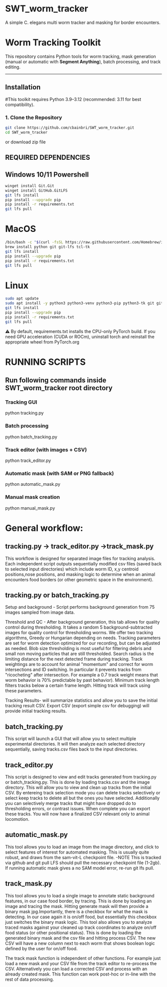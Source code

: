 # SWT_worm_tracker
A simple C. elegans multi worm tracker and masking for border encounters.

# Worm Tracking Toolkit

This repository contains Python tools for worm tracking, mask generation (manual or automatic with **Segment Anything**), batch processing, and track editing.

---

## Installation
#This toolkit requires Python 3.9–3.12 (recommended: 3.11 for best compatibility).

### 1. Clone the Repository 
```bash
git clone https://github.com/cbainbri/SWT_worm_tracker.git
cd SWT_worm_tracker
```
or download zip file 


## REQUIRED DEPENDENCIES

## Windows 10/11 Powershell
```bash
winget install Git.Git
winget install GitHub.GitLFS
git lfs install
pip install --upgrade pip
pip install -r requirements.txt
git lfs pull
```
#  MacOS
```bash
/bin/bash -c "$(curl -fsSL https://raw.githubusercontent.com/Homebrew/install/HEAD/install.sh)"   #installs homebrew if not already installed
brew install python git git-lfs tcl-tk
git lfs install
pip install --upgrade pip
pip install -r requirements.txt
git lfs pull
```
# Linux
```bash
sudo apt update
sudo apt install -y python3 python3-venv python3-pip python3-tk git git-lfs libgl1
git lfs install
pip install --upgrade pip
pip install -r requirements.txt
git lfs pull
```

⚠️ By default, requirements.txt installs the CPU-only PyTorch build.
If you need GPU acceleration (CUDA or ROCm), uninstall torch and reinstall the appropriate wheel from PyTorch.org


# RUNNING SCRIPTS
## Run following commands inside SWT_worm_tracker root directory

### Tracking GUI
python tracking.py

### Batch processing
python batch_tracking.py

### Track editor (with images + CSV)
python track_editor.py 

### Automatic mask (with SAM or PNG fallback)
python automatic_mask.py

### Manual mask creation
python manual_mask.py


# General workflow: 
## tracking.py -> track_editor.py ->track_mask.py

This workflow is designed for separated image files for tracking analysis. Each independent script outputs sequentially modified csv files (saved back to selected input directories) which include worm ID, x,y centroid positions,nose positions, and masking logic to determine when an animal encounters food borders (or other geometric space in the environment).

## **tracking.py** or **batch_tracking.py**

Setup and background - Script performs background generation from 75 images sampled from image data. 

Threshold and QC - After background generation, this tab allows for quality control during thresholding. It takes a random 5 background-subtracted images for quality control for thresholding worms. We offer two tracking algorithms, Greedy or Hungarian depending on needs. Tracking parameters are set for worm detection optimized for our recording, but can be adjusted as needed. Blob size thresholding is most useful for filtering debris and small non moving particles that are still thresholded. Search radius is the limiting distance for the next detected frame during tracking. Track weightings are to account for animal "momentum" and correct for worm intersections and ID switching. In particular it prevents tracks from "ricocheting" after intersection. For example a 0.7 track weight means that worm behavior is 70% predictable by past behavior). Minimum track length filters tracks below a certain frame length. Hitting track will track using these parameters. 

Tracking Results- will summarize statistics and allow you to save the initial tracking result CSV. Export CSV (export simple csv for debugging) will provide initial tracking results. 


## **batch_tracking.py**

This script will launch a GUI that will allow you to select multiple experimental directories. It will then analyze each selected directory sequentially, saving tracks.csv files back to the input directories. 


## **track_editor.py**

This script is designed to view and edit tracks generated from tracking.py or batch_tracking.py. This is done by loading tracks.csv and the image directory. This will allow you to view and clean up tracks from the initial CSV. By entereing track selection mode you can delete tracks selectively or select keep tracks to delete all but the ones you have selected. Additionally you can selectively merge tracks that might have dropped do to thresholding errors, or contrast issues. When complete you can export these tracks. You will now have a finalized CSV relevant only to animal locomotion. 

## **automatic_mask.py**
This tool allows you to load an image from the image directory, and click to select features of interest for automated masking. This is usually quite robust, and draws from the sam-vit-L checkpoint file. -NOTE This is tracked via github and git pull LFS should pull the necessary checkpoint file (1-2gb). If running automatic mask gives a no SAM model error, re-run git lfs pull.

## **track_mask.py**

This tool allows you to load a single image to annotate static background features, in our case food border, by tracing. This is done by loading an image and tracing the mask. Hitting generate mask will then provide a binary mask jpg.Importantly, there is a checkbox for what the mask is detecting. In our case again it is on/off food, but essentially this checkbox just switches the binary mask logic. This tool also allows you to analyze traced masks against your cleaned up track coordinates to analyze on/off food status (or other positional status). This is done by loading the generated binary mask and the csv file and hitting process CSV. The new CSV will have a new column next to each worm that shows boolean logic defined by the user for on/off food. 

The track mask function is independent of other functions. For example just load a new mask and your CSV file from the track editor to re-process the CSV. Alternatively you can load a corrected CSV and process with an already created mask. This function can work post-hoc or in-line with the rest of data processing.
